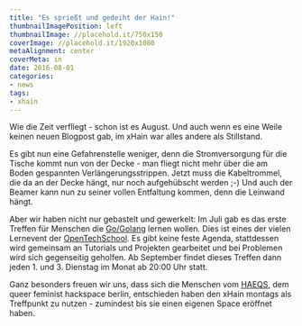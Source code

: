 ```yaml
---
title: "Es sprießt und gedeiht der Hain!"
thumbnailImagePosition: left
thumbnailImage: //placehold.it/750x150
coverImage: //placehold.it/1920x1080
metaAlignment: center
coverMeta: in
date: 2016-08-01
categories:
- news
tags:
- xhain
---
```


Wie die Zeit verfliegt - schon ist es August. Und auch wenn es eine Weile keinen neuen Blogpost gab, im xHain war alles andere als Stillstand.

Es gibt nun eine Gefahrenstelle weniger, denn die Stromversorgung für die Tische kommt nun von der Decke - man fliegt nicht mehr über die am Boden gespannten Verlängerungsstrippen. Jetzt muss die Kabeltrommel, die da an der Decke hängt, nur noch aufgehübscht werden ;-)
Und auch der Beamer kann nun zu seiner vollen Entfaltung kommen, denn die Leinwand hängt.

<!--more--> 
Aber wir haben nicht nur gebastelt und gewerkelt: Im Juli gab es das erste Treffen für Menschen die <a href="https://de.wikipedia.org/wiki/Go_(Programmiersprache)">Go/Golang</a> lernen wollen. Dies ist eines der vielen Lernevent der <a href="http://www.opentechschool.org/">OpenTechSchool</a>. Es gibt keine feste Agenda, stattdessen wird gemeinsam an Tutorials und Projekten gearbeitet und bei Problemen wird sich gegenseitig geholfen.
Ab September findet dieses Treffen dann jeden 1. und 3. Dienstag im Monat ab 20:00 Uhr statt.

Ganz besonders freuen wir uns, dass sich die Menschen vom <a href="https://haeqs.xyz/">HAEQS</a>, dem queer feminist hackspace berlin, entschieden haben den xHain montags als Treffpunkt zu nutzen - zumindest bis sie einen eigenen Space eröffnet haben.
